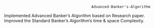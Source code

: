                                             Advanced-Banker's-Algorithm

   Implemented Advanced Banker’s Algorithm based on Research paper. Improved the Standard Banker’s Algorithm’s time & space Complexity.
